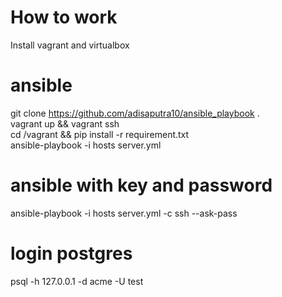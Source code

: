 # How to work
Install vagrant and virtualbox


# ansible
git clone https://github.com/adisaputra10/ansible_playbook . <br>
vagrant up && vagrant ssh <br>
cd /vagrant && pip install -r requirement.txt <br>
ansible-playbook -i hosts server.yml <br>


# ansible with key and password
ansible-playbook -i hosts server.yml -c ssh --ask-pass


# login postgres
psql -h 127.0.0.1 -d acme -U test
